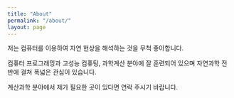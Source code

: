 ```yaml
---
title: "About"
permalink: "/about/"
layout: page
---
```


저는 컴퓨터를 이용하여 자연 현상을 해석하는 것을 무척 좋아합니다.

컴퓨터 프로그래밍과 고성능 컴퓨팅, 과학계산 분야에 잘 훈련되어 있으며 자연과학 전반에 걸쳐 폭넓은 관심이 있습니다.

계산과학 분야에서 제가 필요한 곳이 있다면 연락 주시기 바랍니다. 